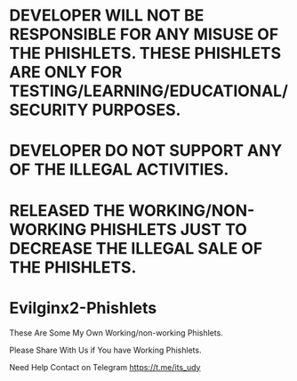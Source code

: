 # DEVELOPER WILL NOT BE RESPONSIBLE FOR ANY MISUSE OF THE PHISHLETS. THESE PHISHLETS ARE ONLY FOR TESTING/LEARNING/EDUCATIONAL/SECURITY PURPOSES.
# DEVELOPER DO NOT SUPPORT ANY OF THE ILLEGAL ACTIVITIES.
# RELEASED THE WORKING/NON-WORKING PHISHLETS JUST TO DECREASE THE ILLEGAL SALE OF THE PHISHLETS.

# Evilginx2-Phishlets

These Are Some My Own Working/non-working Phishlets.

Please Share With Us if You have Working Phishlets.

Need Help Contact on Telegram https://t.me/its_udy

